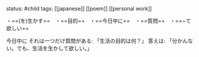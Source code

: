 status: #child 
tags: [[japanese]] [[poem]] [[personal work]]

・==(を)生かす==　・==目的==　・==今日中に==　・==質問==　・==~て欲しい==

今日中に
それは一つだけ質問がある:
「生活の目的は何？」
答えは:
「分かんない。でも、生活を生かして欲しい。」